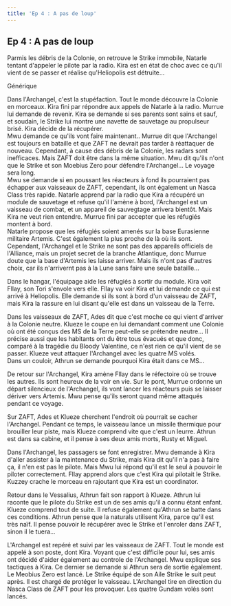 ```yaml
---
title: 'Ep 4 : A pas de loup'
---
```


Ep 4 : A pas de loup
--------------------

Parmis les débris de la Colonie, on retrouve le Strike immobile, Natarle tentant d'appeler le pilote par la radio. Kira est en état de choc avec ce qu'il vient de se passer et réalise qu'Heliopolis est détruite...   
  
Générique  
  
Dans l'Archangel, c'est la stupéfaction. Tout le monde découvre la Colonie en morceaux. Kira fini par répondre aux appels de Natarle à la radio. Murrue lui demande de revenir. Kira se demande si ses parents sont sains et sauf, et soudain, le Strike lui montre une navette de sauvetage au propulseur brisé. Kira décide de la récupérer.   
Mwu demande ce qu'ils vont faire maintenant.. Murrue dit que l'Archangel est toujours en bataille et que ZAFT ne devrait pas tarder à réattaquer de nouveau. Cependant, à cause des débris de la Colonie, les radars sont inefficaces. Mais ZAFT doit être dans la même situation. Mwu dit qu'ils n'ont que le Strike et son Moebius Zero pour défendre l'Archangel... Le voyage sera long.   
Mwu se demande si en poussant les réacteurs à fond ils pourraient pas échapper aux vaisseaux de ZAFT, cependant, ils ont également un Nasca Class très rapide. Natarle apprend par la radio que Kira a récupéré un module de sauvetage et refuse qu'il l'amène à bord, l'Archangel est un vaisseau de combat, et un appareil de sauvegtage arrivera bientôt. Mais Kira ne veut rien entendre. Murrue fini par accepter que les réfugiés montent à bord.   
Natarle propose que les réfugiés soient amenés sur la base Eurasienne militaire Artemis. C'est également la plus proche de là où ils sont. Cependant, l'Archangel et le Strike ne sont pas des appareils officiels de l'Alliance, mais un projet secret de la branche Atlantique, donc Murrue doute que la base d'Artemis les laisse arriver. Mais ils n'ont pas d'autres choix, car ils n'arrivernt pas à la Lune sans faire une seule bataille...  
  
Dans le hangar, l'équipage aide les réfugiés à sortir du module. Kira voit Fllay, son Tori s'envole vers elle. Fllay va voir Kira et lui demande ce qui est arrivé à Heliopolis. Elle demande si ils sont à bord d'un vaisseau de ZAFT, mais Kira la rassure en lui disant qu'elle est dans un vaisseau de la Terre.   
  
Dans les vaisseaux de ZAFT, Ades dit que c'est moche ce qui vient d'arriver à la Colonie neutre. Klueze le coupe en lui demandant comment une Colonie où ont été conçus des MS de la Terre peut-elle se prétendre neutre... Il précise aussi que les habitants ont du être tous évacués et que donc, comparé à la tragédie du Bloody Valentine, ce n'est rien ce qu'il vient de se passer. Klueze veut attaquer l'Archangel avec les quatre MS volés.   
Dans un couloir, Athrun se demande pourquoi Kira était dans ce MS...   
  
De retour sur l'Archangel, Kira amène Fllay dans le réfectoire où se trouve les autres. Ils sont heureux de la voir en vie. Sur le pont, Murrue ordonne un départ silencieux de l'Archangel, ils vont lancer les réacteurs puis se laisser dériver vers Artemis. Mwu pense qu'ils seront quand même attaqués pendant ce voyage.   
  
Sur ZAFT, Ades et Klueze cherchent l'endroit où pourrait se cacher l'Archangel. Pendant ce temps, le vaisseau lance un missile thermique pour brouiller leur piste, mais Klueze comprend vite que c'est un leurre. Athrun est dans sa cabine, et il pense à ses deux amis morts, Rusty et Miguel.   
  
Dans l'Archangel, les passagers se font enregistrer. Mwu demande à Kira d'aller assister à la maintenance du Strike, mais Kira dit qu'il n'a pas à faire ça, il n'en est pas le pilote. Mais Mwu lui répond qu'il est le seul à pouvoir le piloter correctement. Fllay apprend alors que c'est Kira qui pilotait le Strike. Kuzzey crache le morceau en rajoutant que Kira est un coordinator.   
  
Retour dans le Vessalius, Athrun fait son rapport à Klueze. Athrun lui raconte que le pilote du Strike est un de ses amis qu'il a connu étant enfant. Klueze comprend tout de suite. Il refuse également qu'Athrun se batte dans ces conditions. Athrun pense que la naturals utilisent Kira, parce qu'il est très naïf. Il pense pouvoir le récupérer avec le Strike et l'enroler dans ZAFT, sinon il le tuera...   
  
L'Archangel est repéré et suivi par les vaisseaux de ZAFT. Tout le monde est appelé à son poste, dont Kira. Voyant que c'est difficile pour lui, ses amis ont décidé d'aider également au controle de l'Archangel. Mwu explique ses tactiques à Kira. Ce dernier se demande si Athrun sera de sortie également. Le Meobius Zero est lancé. Le Strike équipé de son Aile Strike le suit peut après. Il est chargé de protéger le vaisseau. L'Archangel tire en direction du Nasca Class de ZAFT pour les provoquer. Les quatre Gundam volés sont lancés.  
